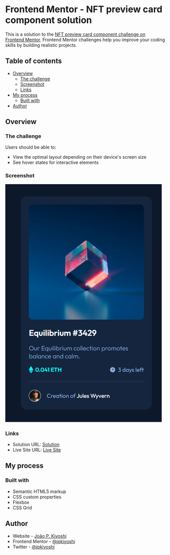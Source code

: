 # Frontend Mentor - NFT preview card component solution

This is a solution to the [NFT preview card component challenge on Frontend Mentor](https://www.frontendmentor.io/challenges/nft-preview-card-component-SbdUL_w0U). Frontend Mentor challenges help you improve your coding skills by building realistic projects.

## Table of contents

-   [Overview](#overview)
    -   [The challenge](#the-challenge)
    -   [Screenshot](#screenshot)
    -   [Links](#links)
-   [My process](#my-process)
    -   [Built with](#built-with)
-   [Author](#author)

## Overview

### The challenge

Users should be able to:

-   View the optimal layout depending on their device's screen size
-   See hover states for interactive elements

### Screenshot

![](./screenshot.png)

### Links

-   Solution URL: [Solution](https://www.frontendmentor.io/challenges/nft-preview-card-component-SbdUL_w0U/hub)
-   Live Site URL: [Live Site](https://jp-nft-preview.netlify.app/)

## My process

### Built with

-   Semantic HTML5 markup
-   CSS custom properties
-   Flexbox
-   CSS Grid

## Author

-   Website - [João P. Kiyoshi](https://joaopkiyoshi.netlify.app/)
-   Frontend Mentor - [@jpkiyoshi](https://www.frontendmentor.io/profile/jpkiyoshi)
-   Twitter - [@jpkiyoshi](https://twitter.com/jpkiyoshi)
